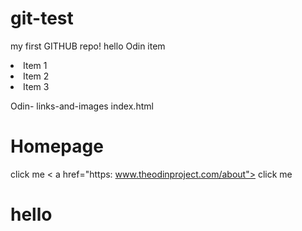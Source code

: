 # git-test
my first GITHUB repo!
hello Odin
item
   <li>Item 1</li>
   <li>Item 2</li>
   <li>Item 3</li>
</ul>

Odin- links-and-images
index.html

<h1> Homepage</h1>


<a>click me</a>
< a href="https: www.theodinproject.com/about"> click me</a>

<h1> hello </h1>













